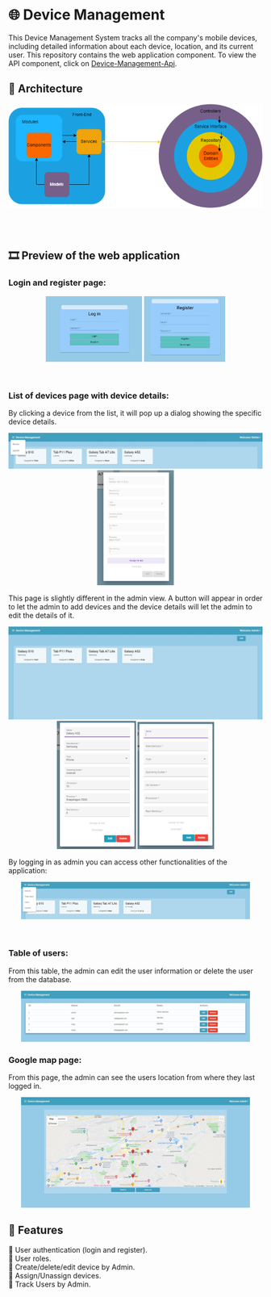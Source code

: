 # 🌐 Device Management 
This Device Management System tracks all the company's mobile devices, including detailed information about each device, location, and its current user. This repository contains the web application component. To view the API component, click on [Device-Management-Api](https://github.com/Vlad-Gheorghita/Device-Management-Api).
## 🔧 Architecture

<p align="center">
  <img src="https://github.com/Vlad-Gheorghita/Photos/blob/master/Device%20Management/Device%20Management%20Architecture.png">
</p><br><br>

## 🎞️ Preview of the web application

### Login and register page:
<p align="center">
  <img src="https://github.com/Vlad-Gheorghita/Photos/blob/master/Device%20Management/login.jpg" style="width: 38%">
  <img src="https://github.com/Vlad-Gheorghita/Photos/blob/master/Device%20Management/register.jpg" style="width: 32%">
</p>

<br>

### List of devices page with device details: <br>
By clicking a device from the list, it will pop up a dialog showing the specific device details.
<p align="center">
  <img src="https://github.com/Vlad-Gheorghita/Photos/blob/master/Device%20Management/Devices%20User%20View.jpg" style="">
  <br>
  <img src="https://github.com/Vlad-Gheorghita/Photos/blob/master/Device%20Management/Device%20Details%20User%20View.jpg" style="width: 30%">
  <br>
</p>

This page is slightly different in the admin view. A button will appear in order to let the admin to add devices and the device details will let the admin to edit the details of it.
<p align="center">
  <img src="https://github.com/Vlad-Gheorghita/Photos/blob/master/Device%20Management/Devices%20from%20Admin%20View.jpg" style="">
  <br>
  <img src="https://github.com/Vlad-Gheorghita/Photos/blob/master/Device%20Management/Device%20Details%20Admin%20View.jpg" style="width: 31%">
  <img src="https://github.com/Vlad-Gheorghita/Photos/blob/master/Device%20Management/Device%20Add%20Admin.jpg" style="width: 30%">
</p> 

By logging in as admin you can access other functionalities of the application:
<p align="center">
   <img src="https://github.com/Vlad-Gheorghita/Photos/blob/master/Device%20Management/Menu%20Admin%20View.jpg" style="width: 90%">
</p>
<br>

### Table of users:
From this table, the admin can edit the user information or delete the user from the database.
<br>

<p align="center">
   <img src="https://github.com/Vlad-Gheorghita/Photos/blob/master/Device%20Management/Users-Table.jpg" style="width: 90%">
</p>

### Google map page:
From this page, the admin can see the users location from where they last logged in.

<p align="center">
   <img src="https://github.com/Vlad-Gheorghita/Photos/blob/master/Device%20Management/Track-Users.jpg" style="width: 90%">
</p>




## :page_with_curl: Features

🔹 User authentication (login and register).<br>
🔹 User roles.<br>
🔹 Create/delete/edit device by Admin.<br>
🔹 Assign/Unassign devices.<br>
🔹 Track Users by Admin.<br>
<br>
